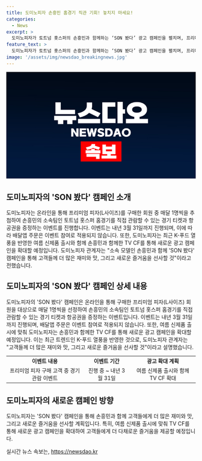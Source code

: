 ```yaml
---
title: 도미노피자 손흥민 홈경기 직관 기회! 놓치지 마세요!
categories:
  - News
excerpt: >
  도미노피자가 토트넘 홋스퍼의 손흥민과 함께하는 ‘SON 봤다’ 광고 캠페인을 펼치며, 프리미엄 피자 구매자 대상으로 특별 이벤트를 준비했다. 추첨을 통해 경기 관람과 항공권을 증정하며, 이어 여름에는 K-푸드 열풍을 반영한 신제품을 출시하고 TV CF를 통해 새로운 광고 캠페인을 전개할 예정이다. 이를 통해 고객들에게 즐거움을 선사할 계획이라 밝혔다.
feature_text: >
  도미노피자가 토트넘 홋스퍼의 손흥민과 함께하는 ‘SON 봤다’ 광고 캠페인을 펼치며, 프리미엄 피자 구매자 대상으로 특별 이벤트를 준비했다. 추첨을 통해 경기 관람과 항공권을 증정하며, 이어 여름에는 K-푸드 열풍을 반영한 신제품을 출시하고 TV CF를 통해 새로운 광고 캠페인을 전개할 예정이다. 이를 통해 고객들에게 즐거움을 선사할 계획이라 밝혔다.
image: '/assets/img/newsdao_breakingnews.jpg'
---
```


<p><img src="/assets/img/newsdao_breakingnews.jpg" alt="pcversion 속보" /></p>

<h2 data-ke-size="size26">도미노피자의 'SON 봤다' 캠페인 소개</h2>

<p data-ke-size="size16">도미노피자는 온라인을 통해 프리미엄 피자(L사이즈)를 구매한 회원 중 매달 1명씩을 추첨하여 손흥민의 소속팀인 토트넘 홋스퍼 홈경기를 직접 관람할 수 있는 경기 티켓과 항공권을 증정하는 이벤트를 진행합니다. 이벤트는 내년 3월 31일까지 진행되며, 이에 따라 배달앱 주문은 이벤트 참여로 적용되지 않습니다. 또한, 도미노피자는 최근 K-푸드 열풍을 반영한 여름 신제품 출시와 함께 손흥민과 함께한 TV CF를 통해 새로운 광고 캠페인을 확대할 예정입니다. 도미노피자 관계자는 "소속 모델인 손흥민과 함께 'SON 봤다' 캠페인을 통해 고객들께 더 많은 재미와 맛, 그리고 새로운 즐거움을 선사할 것"이라고 전했습니다.</p>

<h2 data-ke-size="size26">도미노피자의 'SON 봤다' 캠페인 상세 내용</h2>

<p data-ke-size="size16">도미노피자의 'SON 봤다' 캠페인은 온라인을 통해 구매한 프리미엄 피자(L사이즈) 회원을 대상으로 매달 1명씩을 선정하여 손흥민의 소속팀인 토트넘 홋스퍼 홈경기를 직접 관람할 수 있는 경기 티켓과 항공권을 증정하는 이벤트입니다. 이벤트는 내년 3월 31일까지 진행되며, 배달앱 주문은 이벤트 참여로 적용되지 않습니다. 또한, 여름 신제품 출시에 맞춰 도미노피자는 손흥민과 함께한 TV CF를 통해 새로운 광고 캠페인을 확대할 예정입니다. 이는 최근 트렌드인 K-푸드 열풍을 반영한 것으로, 도미노피자 관계자는 "고객들께 더 많은 재미와 맛, 그리고 새로운 즐거움을 선사할 것"이라고 설명했습니다.</p>

<table>
    <tr>
        <td style="text-align: center; height: 17px;"><b>이벤트 내용</b></td>
        <td style="text-align: center; height: 17px;"><b>이벤트 기간</b></td>
        <td style="text-align: center; height: 17px;"><b>광고 확대 계획</b></td>
    </tr>
    <tr>
        <td style="text-align: center; height: 17px;">프리미엄 피자 구매 고객 중 경기 관람 이벤트</td>
        <td style="text-align: center; height: 17px;">진행 중 ~ 내년 3월 31일</td>
        <td style="text-align: center; height: 17px;">여름 신제품 출시와 함께 TV CF 확대</td>
    </tr>
</table>

<h2 data-ke-size="size26">도미노피자의 새로운 캠페인 방향</h2>

<p data-ke-size="size16">도미노피자는 'SON 봤다' 캠페인을 통해 손흥민과 함께 고객들에게 더 많은 재미와 맛, 그리고 새로운 즐거움을 선사할 계획입니다. 특히, 여름 신제품 출시에 맞춰 TV CF를 통해 새로운 광고 캠페인을 확대하여 고객들에게 더 다채로운 즐거움을 제공할 예정입니다.</p>
실시간 뉴스 속보는, <a href="https://newsdao.kr" rel="dofollow">https://newsdao.kr</a>



